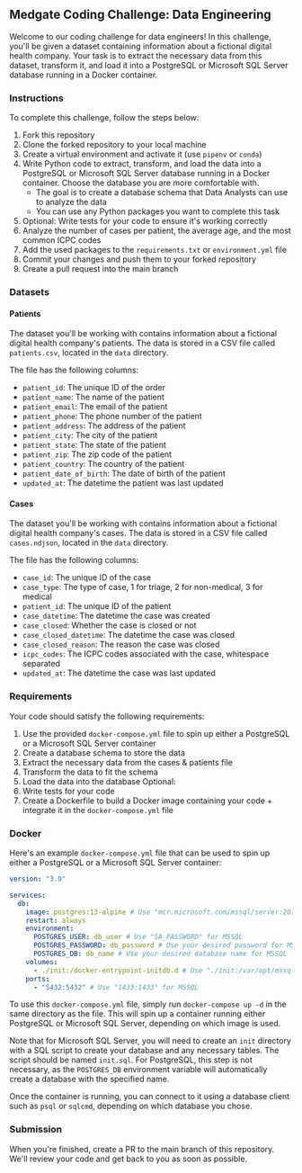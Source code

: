 ## Medgate Coding Challenge: Data Engineering

Welcome to our coding challenge for data engineers! In this challenge, you'll be given a dataset containing information about a fictional digital health company. Your task is to extract the necessary data from this dataset, transform it, and load it into a PostgreSQL or Microsoft SQL Server database running in a Docker container.

### Instructions

To complete this challenge, follow the steps below:

1. Fork this repository
2. Clone the forked repository to your local machine
3. Create a virtual environment and activate it (use `pipenv` or `conda`)
4. Write Python code to extract, transform, and load the data into a PostgreSQL or Microsoft SQL Server database running in a Docker container. Choose the database you are more comfortable with.
   - The goal is to create a database schema that Data Analysts can use to analyze the data
   - You can use any Python packages you want to complete this task
5. Optional: Write tests for your code to ensure it's working correctly
6. Analyze the number of cases per patient, the average age, and the most common ICPC codes
7. Add the used packages to the `requirements.txt` or `environment.yml` file
8. Commit your changes and push them to your forked repository
9. Create a pull request into the main branch

### Datasets

#### Patients

The dataset you'll be working with contains information about a fictional digital health company's patients. The data is stored in a CSV file called `patients.csv`, located in the `data` directory.

The file has the following columns:

- `patient_id`: The unique ID of the order
- `patient_name`: The name of the patient
- `patient_email`: The email of the patient
- `patient_phone`: The phone number of the patient
- `patient_address`: The address of the patient
- `patient_city`: The city of the patient
- `patient_state`: The state of the patient
- `patient_zip`: The zip code of the patient
- `patient_country`: The country of the patient
- `patient_date_of_birth`: The date of birth of the patient
- `updated_at`: The datetime the patient was last updated

#### Cases

The dataset you'll be working with contains information about a fictional digital health company's cases. The data is stored in a CSV file called `cases.ndjson`, located in the `data` directory.

The file has the following columns:

 - `case_id`: The unique ID of the case
 - `case_type`: The type of case, 1 for triage, 2 for non-medical, 3 for medical
 - `patient_id`: The unique ID of the patient
 - `case_datetime`: The datetime the case was created
 - `case_closed`: Whether the case is closed or not
 - `case_closed_datetime`: The datetime the case was closed
 - `case_closed_reason`: The reason the case was closed
 - `icpc_codes`: The ICPC codes associated with the case, whitespace separated
 - `updated_at`: The datetime the case was last updated


### Requirements

Your code should satisfy the following requirements:

1. Use the provided `docker-compose.yml` file to spin up either a PostgreSQL or a Microsoft SQL Server container
2. Create a database schema to store the data
3. Extract the necessary data from the cases & patients file
4. Transform the data to fit the schema
5. Load the data into the database
Optional:
6. Write tests for your code
7. Create a Dockerfile to build a Docker image containing your code + integrate it in the `docker-compose.yml` file


### Docker

Here's an example `docker-compose.yml` file that can be used to spin up either a PostgreSQL or a Microsoft SQL Server container:

```yaml
version: "3.9"

services:
  db:
    image: postgres:13-alpine # Use "mcr.microsoft.com/mssql/server:2019-latest" for MSSQL
    restart: always
    environment:
      POSTGRES_USER: db_user # Use "SA_PASSWORD" for MSSQL
      POSTGRES_PASSWORD: db_password # Use your desired password for MSSQL
      POSTGRES_DB: db_name # Use your desired database name for MSSQL
    volumes:
      - ./init:/docker-entrypoint-initdb.d # Use "./init:/var/opt/mssql/init" for MSSQL
    ports:
      - "5432:5432" # Use "1433:1433" for MSSQL
```

To use this `docker-compose.yml` file, simply run `docker-compose up -d` in the same directory as the file. This will spin up a container running either PostgreSQL or Microsoft SQL Server, depending on which image is used.

Note that for Microsoft SQL Server, you will need to create an `init` directory with a SQL script to create your database and any necessary tables. The script should be named `init.sql`. For PostgreSQL, this step is not necessary, as the `POSTGRES_DB` environment variable will automatically create a database with the specified name.

Once the container is running, you can connect to it using a database client such as `psql` or `sqlcmd`, depending on which database you chose.

### Submission

When you're finished, create a PR to the main branch of this repository. We'll review your code and get back to you as soon as possible.